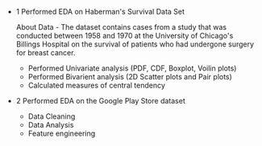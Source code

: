 - 1 Performed EDA on Haberman's Survival Data Set

  About Data - The dataset contains cases from a study that was conducted between 1958 and 1970 at the University of Chicago's Billings Hospital on the survival of patients who had undergone surgery for breast cancer.
  
  - Performed Univariate analysis (PDF, CDF, Boxplot, Voilin plots)
  - Performed Bivarient analysis (2D Scatter plots and Pair plots)
  - Calculated measures of central tendency
    
- 2 Performed EDA on the Google Play Store dataset
  
  - Data Cleaning
  - Data Analysis
  - Feature engineering
  
